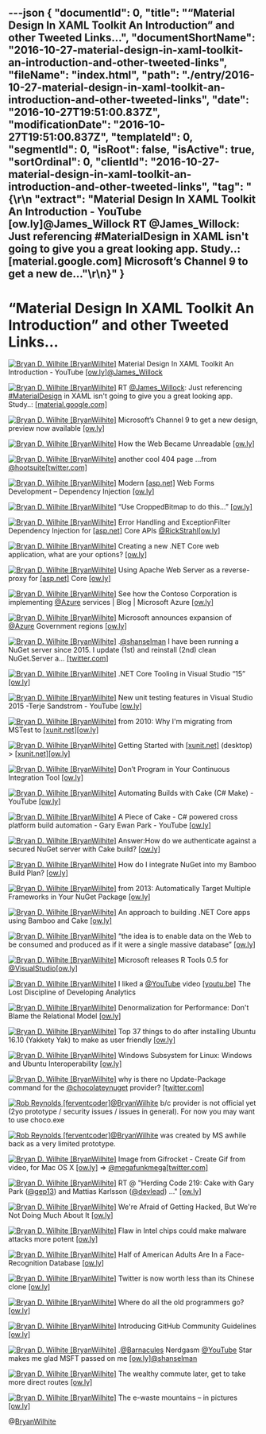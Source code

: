 ---json
{
  "documentId": 0,
  "title": "“Material Design In XAML Toolkit An Introduction” and other Tweeted Links…",
  "documentShortName": "2016-10-27-material-design-in-xaml-toolkit-an-introduction-and-other-tweeted-links",
  "fileName": "index.html",
  "path": "./entry/2016-10-27-material-design-in-xaml-toolkit-an-introduction-and-other-tweeted-links",
  "date": "2016-10-27T19:51:00.837Z",
  "modificationDate": "2016-10-27T19:51:00.837Z",
  "templateId": 0,
  "segmentId": 0,
  "isRoot": false,
  "isActive": true,
  "sortOrdinal": 0,
  "clientId": "2016-10-27-material-design-in-xaml-toolkit-an-introduction-and-other-tweeted-links",
  "tag": "{\r\n  \"extract\": \"Material Design In XAML Toolkit An Introduction - YouTube [ow.ly]@James_Willock RT @James_Willock: Just referencing #MaterialDesign in XAML isn't going to give you a great looking app. Study..:  [material.google.com] Microsoft’s Channel 9 to get a new de...\"\r\n}"
}
---

# “Material Design In XAML Toolkit An Introduction” and other Tweeted Links…

[<img alt="Bryan D. Wilhite [BryanWilhite]" src="https://songhay.blob.core.windows.net/shared-social-twitter/BryanWilhite.jpeg">](http://t.co/UNdqV0Z1zz "Bryan D. Wilhite [BryanWilhite]") Material Design In XAML Toolkit An Introduction - YouTube [[ow.ly]](http://ow.ly/Fbjj305m7AJ)[@James_Willock](http://twitter.com/James_Willock)

[<img alt="Bryan D. Wilhite [BryanWilhite]" src="https://songhay.blob.core.windows.net/shared-social-twitter/BryanWilhite.jpeg">](http://t.co/UNdqV0Z1zz "Bryan D. Wilhite [BryanWilhite]") RT [@James_Willock](http://twitter.com/James_Willock): Just referencing [#MaterialDesign](http://twitter.com/search?q=%23MaterialDesign) in XAML isn't going to give you a great looking app. Study..: [[material.google.com]](https://material.google.com/)

[<img alt="Bryan D. Wilhite [BryanWilhite]" src="https://songhay.blob.core.windows.net/shared-social-twitter/BryanWilhite.jpeg">](http://t.co/UNdqV0Z1zz "Bryan D. Wilhite [BryanWilhite]") Microsoft’s Channel 9 to get a new design, preview now available [[ow.ly]](http://ow.ly/blft305mceV)

[<img alt="Bryan D. Wilhite [BryanWilhite]" src="https://songhay.blob.core.windows.net/shared-social-twitter/BryanWilhite.jpeg">](http://t.co/UNdqV0Z1zz "Bryan D. Wilhite [BryanWilhite]") How the Web Became Unreadable [[ow.ly]](http://ow.ly/IFcy305nFcQ)

[<img alt="Bryan D. Wilhite [BryanWilhite]" src="https://songhay.blob.core.windows.net/shared-social-twitter/BryanWilhite.jpeg">](http://t.co/UNdqV0Z1zz "Bryan D. Wilhite [BryanWilhite]") another cool 404 page ...from [@hootsuite](http://twitter.com/hootsuite)[[twitter.com]](https://twitter.com/BryanWilhite/status/790586344183570432/photo/1)

[<img alt="Bryan D. Wilhite [BryanWilhite]" src="https://songhay.blob.core.windows.net/shared-social-twitter/BryanWilhite.jpeg">](http://t.co/UNdqV0Z1zz "Bryan D. Wilhite [BryanWilhite]") Modern [[asp.net]](http://ASP.NET) Web Forms Development – Dependency Injection [[ow.ly]](http://ow.ly/IyWe305no5u)

[<img alt="Bryan D. Wilhite [BryanWilhite]" src="https://songhay.blob.core.windows.net/shared-social-twitter/BryanWilhite.jpeg">](http://t.co/UNdqV0Z1zz "Bryan D. Wilhite [BryanWilhite]") “Use CroppedBitmap to do this…” [[ow.ly]](http://ow.ly/Mb8C305nFmk)

[<img alt="Bryan D. Wilhite [BryanWilhite]" src="https://songhay.blob.core.windows.net/shared-social-twitter/BryanWilhite.jpeg">](http://t.co/UNdqV0Z1zz "Bryan D. Wilhite [BryanWilhite]") Error Handling and ExceptionFilter Dependency Injection for [[asp.net]](http://ASP.NET) Core APIs [@RickStrahl](http://twitter.com/RickStrahl)[[ow.ly]](http://ow.ly/NZQs305j2l8)

[<img alt="Bryan D. Wilhite [BryanWilhite]" src="https://songhay.blob.core.windows.net/shared-social-twitter/BryanWilhite.jpeg">](http://t.co/UNdqV0Z1zz "Bryan D. Wilhite [BryanWilhite]") Creating a new .NET Core web application, what are your options? [[ow.ly]](http://ow.ly/4LiS305nojz)

[<img alt="Bryan D. Wilhite [BryanWilhite]" src="https://songhay.blob.core.windows.net/shared-social-twitter/BryanWilhite.jpeg">](http://t.co/UNdqV0Z1zz "Bryan D. Wilhite [BryanWilhite]") Using Apache Web Server as a reverse-proxy for [[asp.net]](http://ASP.NET) Core [[ow.ly]](http://ow.ly/zQOi305nnOk)

[<img alt="Bryan D. Wilhite [BryanWilhite]" src="https://songhay.blob.core.windows.net/shared-social-twitter/BryanWilhite.jpeg">](http://t.co/UNdqV0Z1zz "Bryan D. Wilhite [BryanWilhite]") See how the Contoso Corporation is implementing [@Azure](http://twitter.com/Azure) services | Blog | Microsoft Azure [[ow.ly]](http://ow.ly/6Mb8305j1SF)

[<img alt="Bryan D. Wilhite [BryanWilhite]" src="https://songhay.blob.core.windows.net/shared-social-twitter/BryanWilhite.jpeg">](http://t.co/UNdqV0Z1zz "Bryan D. Wilhite [BryanWilhite]") Microsoft announces expansion of [@Azure](http://twitter.com/Azure) Government regions [[ow.ly]](http://ow.ly/stpy305mcgW)

[<img alt="Bryan D. Wilhite [BryanWilhite]" src="https://songhay.blob.core.windows.net/shared-social-twitter/BryanWilhite.jpeg">](http://t.co/UNdqV0Z1zz "Bryan D. Wilhite [BryanWilhite]") .[@shanselman](http://twitter.com/shanselman) I have been running a NuGet server since 2015. I update (1st) and reinstall (2nd) clean NuGet.Server a… [[twitter.com]](https://twitter.com/i/web/status/791023235517124608)

[<img alt="Bryan D. Wilhite [BryanWilhite]" src="https://songhay.blob.core.windows.net/shared-social-twitter/BryanWilhite.jpeg">](http://t.co/UNdqV0Z1zz "Bryan D. Wilhite [BryanWilhite]") .NET Core Tooling in Visual Studio “15” [[ow.ly]](http://ow.ly/MkXO305nnpb)

[<img alt="Bryan D. Wilhite [BryanWilhite]" src="https://songhay.blob.core.windows.net/shared-social-twitter/BryanWilhite.jpeg">](http://t.co/UNdqV0Z1zz "Bryan D. Wilhite [BryanWilhite]") New unit testing features in Visual Studio 2015 -Terje Sandstrom - YouTube [[ow.ly]](http://ow.ly/gk9S305m7XL)

[<img alt="Bryan D. Wilhite [BryanWilhite]" src="https://songhay.blob.core.windows.net/shared-social-twitter/BryanWilhite.jpeg">](http://t.co/UNdqV0Z1zz "Bryan D. Wilhite [BryanWilhite]") from 2010: Why I'm migrating from MSTest to [[xunit.net]](http://xUnit.net)[[ow.ly]](http://ow.ly/PNjB305m9fX)

[<img alt="Bryan D. Wilhite [BryanWilhite]" src="https://songhay.blob.core.windows.net/shared-social-twitter/BryanWilhite.jpeg">](http://t.co/UNdqV0Z1zz "Bryan D. Wilhite [BryanWilhite]") Getting Started with [[xunit.net]](http://xUnit.net) (desktop) &gt; [[xunit.net]](http://xUnit.net)[[ow.ly]](http://ow.ly/9CQk305m8mu)

[<img alt="Bryan D. Wilhite [BryanWilhite]" src="https://songhay.blob.core.windows.net/shared-social-twitter/BryanWilhite.jpeg">](http://t.co/UNdqV0Z1zz "Bryan D. Wilhite [BryanWilhite]") Don’t Program in Your Continuous Integration Tool [[ow.ly]](http://ow.ly/Rl0C305nFrd)

[<img alt="Bryan D. Wilhite [BryanWilhite]" src="https://songhay.blob.core.windows.net/shared-social-twitter/BryanWilhite.jpeg">](http://t.co/UNdqV0Z1zz "Bryan D. Wilhite [BryanWilhite]") Automating Builds with Cake (C# Make) - YouTube [[ow.ly]](http://ow.ly/JRgS305m8RS)

[<img alt="Bryan D. Wilhite [BryanWilhite]" src="https://songhay.blob.core.windows.net/shared-social-twitter/BryanWilhite.jpeg">](http://t.co/UNdqV0Z1zz "Bryan D. Wilhite [BryanWilhite]") A Piece of Cake - C# powered cross platform build automation - Gary Ewan Park - YouTube [[ow.ly]](http://ow.ly/VqM6305m8XN)

[<img alt="Bryan D. Wilhite [BryanWilhite]" src="https://songhay.blob.core.windows.net/shared-social-twitter/BryanWilhite.jpeg">](http://t.co/UNdqV0Z1zz "Bryan D. Wilhite [BryanWilhite]") Answer:How do we authenticate against a secured NuGet server with Cake build? [[ow.ly]](http://ow.ly/bccy305nFsV)

[<img alt="Bryan D. Wilhite [BryanWilhite]" src="https://songhay.blob.core.windows.net/shared-social-twitter/BryanWilhite.jpeg">](http://t.co/UNdqV0Z1zz "Bryan D. Wilhite [BryanWilhite]") How do I integrate NuGet into my Bamboo Build Plan? [[ow.ly]](http://ow.ly/KHJv305o4Mz)

[<img alt="Bryan D. Wilhite [BryanWilhite]" src="https://songhay.blob.core.windows.net/shared-social-twitter/BryanWilhite.jpeg">](http://t.co/UNdqV0Z1zz "Bryan D. Wilhite [BryanWilhite]") from 2013: Automatically Target Multiple Frameworks in Your NuGet Package [[ow.ly]](http://ow.ly/1UnU305mc3b)

[<img alt="Bryan D. Wilhite [BryanWilhite]" src="https://songhay.blob.core.windows.net/shared-social-twitter/BryanWilhite.jpeg">](http://t.co/UNdqV0Z1zz "Bryan D. Wilhite [BryanWilhite]") An approach to building .NET Core apps using Bamboo and Cake [[ow.ly]](http://ow.ly/u2L9305mcaj)

[<img alt="Bryan D. Wilhite [BryanWilhite]" src="https://songhay.blob.core.windows.net/shared-social-twitter/BryanWilhite.jpeg">](http://t.co/UNdqV0Z1zz "Bryan D. Wilhite [BryanWilhite]") “the idea is to enable data on the Web to be consumed and produced as if it were a single massive database” [[ow.ly]](http://ow.ly/mU4v305j2Da)

[<img alt="Bryan D. Wilhite [BryanWilhite]" src="https://songhay.blob.core.windows.net/shared-social-twitter/BryanWilhite.jpeg">](http://t.co/UNdqV0Z1zz "Bryan D. Wilhite [BryanWilhite]") Microsoft releases R Tools 0.5 for [@VisualStudio](http://twitter.com/VisualStudio)[[ow.ly]](http://ow.ly/HI2X305nlCl)

[<img alt="Bryan D. Wilhite [BryanWilhite]" src="https://songhay.blob.core.windows.net/shared-social-twitter/BryanWilhite.jpeg">](http://t.co/UNdqV0Z1zz "Bryan D. Wilhite [BryanWilhite]") I liked a [@YouTube](http://twitter.com/YouTube) video [[youtu.be]](http://youtu.be/Ik2KQ53LAMc?a) The Lost Discipline of Developing Analytics

[<img alt="Bryan D. Wilhite [BryanWilhite]" src="https://songhay.blob.core.windows.net/shared-social-twitter/BryanWilhite.jpeg">](http://t.co/UNdqV0Z1zz "Bryan D. Wilhite [BryanWilhite]") Denormalization for Performance: Don't Blame the Relational Model [[ow.ly]](http://ow.ly/BmFH305nFe0)

[<img alt="Bryan D. Wilhite [BryanWilhite]" src="https://songhay.blob.core.windows.net/shared-social-twitter/BryanWilhite.jpeg">](http://t.co/UNdqV0Z1zz "Bryan D. Wilhite [BryanWilhite]") Top 37 things to do after installing Ubuntu 16.10 (Yakkety Yak) to make as user friendly [[ow.ly]](http://ow.ly/UxKV305nlMi)

[<img alt="Bryan D. Wilhite [BryanWilhite]" src="https://songhay.blob.core.windows.net/shared-social-twitter/BryanWilhite.jpeg">](http://t.co/UNdqV0Z1zz "Bryan D. Wilhite [BryanWilhite]") Windows Subsystem for Linux: Windows and Ubuntu Interoperability [[ow.ly]](http://ow.ly/KqXC305nF9P)

[<img alt="Bryan D. Wilhite [BryanWilhite]" src="https://songhay.blob.core.windows.net/shared-social-twitter/BryanWilhite.jpeg">](http://t.co/UNdqV0Z1zz "Bryan D. Wilhite [BryanWilhite]") why is there no Update-Package command for the [@chocolateynuget](http://twitter.com/chocolateynuget) provider? [[twitter.com]](https://twitter.com/BryanWilhite/status/790495658834821120/photo/1)

[<img alt="Rob Reynolds [ferventcoder]" src="https://songhay.blob.core.windows.net/shared-social-twitter/ferventcoder.jpg">](http://t.co/7hNbqgPyIH "Rob Reynolds [ferventcoder]")[@BryanWilhite](http://twitter.com/BryanWilhite) b/c provider is not official yet (2yo prototype / security issues / issues in general). For now you may want to use choco.exe

[<img alt="Rob Reynolds [ferventcoder]" src="https://songhay.blob.core.windows.net/shared-social-twitter/ferventcoder.jpg">](http://t.co/7hNbqgPyIH "Rob Reynolds [ferventcoder]")[@BryanWilhite](http://twitter.com/BryanWilhite) was created by MS awhile back as a very limited prototype.

[<img alt="Bryan D. Wilhite [BryanWilhite]" src="https://songhay.blob.core.windows.net/shared-social-twitter/BryanWilhite.jpeg">](http://t.co/UNdqV0Z1zz "Bryan D. Wilhite [BryanWilhite]") Image from Gifrocket - Create Gif from video, for Mac OS X [[ow.ly]](http://ow.ly/1xuo305m2kr) =&gt; [@megafunkmega](http://twitter.com/megafunkmega)[[twitter.com]](https://twitter.com/BryanWilhite/status/790537207434113024/photo/1)

[<img alt="Bryan D. Wilhite [BryanWilhite]" src="https://songhay.blob.core.windows.net/shared-social-twitter/BryanWilhite.jpeg">](http://t.co/UNdqV0Z1zz "Bryan D. Wilhite [BryanWilhite]") RT @ "Herding Code 219: Cake with Gary Park ([@gep13](http://twitter.com/gep13)) and Mattias Karlsson ([@devlead](http://twitter.com/devlead)) …" [[ow.ly]](http://ow.ly/Sol3305llOg)

[<img alt="Bryan D. Wilhite [BryanWilhite]" src="https://songhay.blob.core.windows.net/shared-social-twitter/BryanWilhite.jpeg">](http://t.co/UNdqV0Z1zz "Bryan D. Wilhite [BryanWilhite]") We're Afraid of Getting Hacked, But We're Not Doing Much About It [[ow.ly]](http://ow.ly/yXcP305mciW)

[<img alt="Bryan D. Wilhite [BryanWilhite]" src="https://songhay.blob.core.windows.net/shared-social-twitter/BryanWilhite.jpeg">](http://t.co/UNdqV0Z1zz "Bryan D. Wilhite [BryanWilhite]") Flaw in Intel chips could make malware attacks more potent [[ow.ly]](http://ow.ly/cIW2305nFhs)

[<img alt="Bryan D. Wilhite [BryanWilhite]" src="https://songhay.blob.core.windows.net/shared-social-twitter/BryanWilhite.jpeg">](http://t.co/UNdqV0Z1zz "Bryan D. Wilhite [BryanWilhite]") Half of American Adults Are In a Face-Recognition Database [[ow.ly]](http://ow.ly/PAzA305nlvg)

[<img alt="Bryan D. Wilhite [BryanWilhite]" src="https://songhay.blob.core.windows.net/shared-social-twitter/BryanWilhite.jpeg">](http://t.co/UNdqV0Z1zz "Bryan D. Wilhite [BryanWilhite]") Twitter is now worth less than its Chinese clone [[ow.ly]](http://ow.ly/C8oo305mcl3)

[<img alt="Bryan D. Wilhite [BryanWilhite]" src="https://songhay.blob.core.windows.net/shared-social-twitter/BryanWilhite.jpeg">](http://t.co/UNdqV0Z1zz "Bryan D. Wilhite [BryanWilhite]") Where do all the old programmers go? [[ow.ly]](http://ow.ly/oRbn305nF7B)

[<img alt="Bryan D. Wilhite [BryanWilhite]" src="https://songhay.blob.core.windows.net/shared-social-twitter/BryanWilhite.jpeg">](http://t.co/UNdqV0Z1zz "Bryan D. Wilhite [BryanWilhite]") Introducing GitHub Community Guidelines [[ow.ly]](http://ow.ly/7yey305nlr3)

[<img alt="Bryan D. Wilhite [BryanWilhite]" src="https://songhay.blob.core.windows.net/shared-social-twitter/BryanWilhite.jpeg">](http://t.co/UNdqV0Z1zz "Bryan D. Wilhite [BryanWilhite]") .[@Barnacules](http://twitter.com/Barnacules) Nerdgasm [@YouTube](http://twitter.com/YouTube) Star makes me glad MSFT passed on me [[ow.ly]](http://ow.ly/vdRf305j5vd)[@shanselman](http://twitter.com/shanselman)

[<img alt="Bryan D. Wilhite [BryanWilhite]" src="https://songhay.blob.core.windows.net/shared-social-twitter/BryanWilhite.jpeg">](http://t.co/UNdqV0Z1zz "Bryan D. Wilhite [BryanWilhite]") The wealthy commute later, get to take more direct routes [[ow.ly]](http://ow.ly/prpX305nlmZ)

[<img alt="Bryan D. Wilhite [BryanWilhite]" src="https://songhay.blob.core.windows.net/shared-social-twitter/BryanWilhite.jpeg">](http://t.co/UNdqV0Z1zz "Bryan D. Wilhite [BryanWilhite]") The e-waste mountains – in pictures [[ow.ly]](http://ow.ly/ftve305nFfV)

@[BryanWilhite](https://twitter.com/BryanWilhite)
